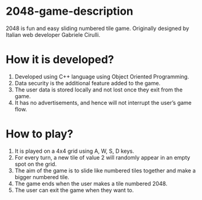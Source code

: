 # 2048-game-description

2048 is fun and easy sliding numbered tile game. Originally designed by Italian web developer Gabriele Cirulli.

# How it is developed?

1. Developed using C++ language using Object Oriented Programming.
2. Data security is the additional feature added to the game.
3. The user data is stored locally and not lost once they exit from the game.
4. It has no advertisements, and hence will not interrupt the user’s game flow.

# How to play?

1. It is played on a 4x4 grid using A, W, S, D keys. 
2. For every turn, a new tile of value 2 will randomly appear in an empty spot on the grid. 
3. The aim of the game is to slide like numbered tiles together and make a bigger numbered tile. 
4. The game ends when the user makes a tile numbered 2048.
5. The user can exit the game when they want to.
